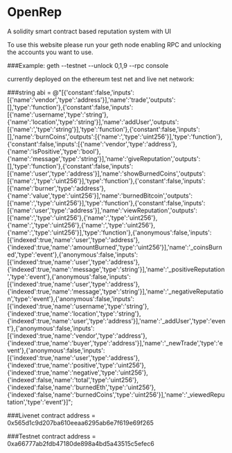 # OpenRep
A solidity smart contract based reputation system with UI

To use this website please run your geth node enabling RPC and unlocking the accounts you want to use.

###Example: geth --testnet --unlock 0,1,9 --rpc console

currently deployed on the ethereum test net and live net network:

###string abi = @"[{'constant':false,'inputs':[{'name':'vendor','type':'address'}],'name':'trade','outputs':[],'type':'function'},{'constant':false,'inputs':[{'name':'username','type':'string'},{'name':'location','type':'string'}],'name':'addUser','outputs':[{'name':','type':'string'}],'type':'function'},{'constant':false,'inputs':[],'name':'burnCoins','outputs':[{'name':','type':'uint256'}],'type':'function'},{'constant':false,'inputs':[{'name':'vendor','type':'address'},{'name':'isPositive','type':'bool'},{'name':'message','type':'string'}],'name':'giveReputation','outputs':[],'type':'function'},{'constant':false,'inputs':[{'name':'user','type':'address'}],'name':'showBurnedCoins','outputs':[{'name':','type':'uint256'}],'type':'function'},{'constant':false,'inputs':[{'name':'burner','type':'address'},{'name':'value','type':'uint256'}],'name':'burnedBitcoin','outputs':[{'name':','type':'uint256'}],'type':'function'},{'constant':false,'inputs':[{'name':'user','type':'address'}],'name':'viewReputation','outputs':[{'name':','type':'uint256'},{'name':','type':'uint256'},{'name':','type':'uint256'},{'name':','type':'uint256'},{'name':','type':'uint256'}],'type':'function'},{'anonymous':false,'inputs':[{'indexed':true,'name':'user','type':'address'},{'indexed':true,'name':'amountBurned','type':'uint256'}],'name':'_coinsBurned','type':'event'},{'anonymous':false,'inputs':[{'indexed':true,'name':'user','type':'address'},{'indexed':true,'name':'message','type':'string'}],'name':'_positiveReputation','type':'event'},{'anonymous':false,'inputs':[{'indexed':true,'name':'user','type':'address'},{'indexed':true,'name':'message','type':'string'}],'name':'_negativeReputation','type':'event'},{'anonymous':false,'inputs':[{'indexed':true,'name':'username','type':'string'},{'indexed':true,'name':'location','type':'string'},{'indexed':true,'name':'user','type':'address'}],'name':'_addUser','type':'event'},{'anonymous':false,'inputs':[{'indexed':true,'name':'vendor','type':'address'},{'indexed':true,'name':'buyer','type':'address'}],'name':'_newTrade','type':'event'},{'anonymous':false,'inputs':[{'indexed':true,'name':'user','type':'address'},{'indexed':true,'name':'positive','type':'uint256'},{'indexed':true,'name':'negative','type':'uint256'},{'indexed':false,'name':'total','type':'uint256'},{'indexed':false,'name':'burnedEth','type':'uint256'},{'indexed':false,'name':'burnedCoins','type':'uint256'}],'name':'_viewedReputation','type':'event'}]";

###Livenet contract address = 0x565d1c9d207ba610eeaa6295ab6e7f619e69f265

###Testnet contract address = 0xa66777ab2fdb47180de898a4bd5a43515c5efec6
